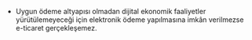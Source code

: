 - Uygun ödeme altyapısı olmadan dijital ekonomik faaliyetler yürütülemeyeceği için elektronik ödeme yapılmasına imkân verilmezse e-ticaret gerçekleşemez.